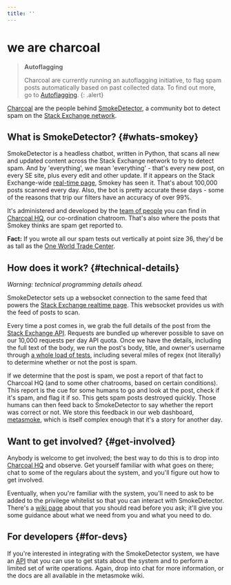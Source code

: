 ```yaml
---
title: ''
---
```


# we are charcoal

> **Autoflagging**
>
> Charcoal are currently running an autoflagging initiative, to flag spam posts automatically based on past collected data. To find out more, go to [Autoflagging](/flagging).
{: .alert}

[Charcoal](http://chat.stackexchange.com/rooms/11540) are the people behind [SmokeDetector](https://github.com/Charcoal-SE/SmokeDetector), a community bot to detect spam on the [Stack Exchange network](http://stackexchange.com).

## What is SmokeDetector? {#whats-smokey}

SmokeDetector is a headless chatbot, written in Python, that scans all new and updated content across the Stack Exchange network to try to detect spam. And by 'everything', we mean 'everything' - that's every new post, on every SE site, plus every edit and other update. If it appears on the Stack Exchange-wide [real-time page](http://stackexchange.com/questions?tab=realtime), Smokey has seen it. That's about 100,000 posts scanned every day. Also, the bot is pretty accurate these days - some of the reasons that trip our filters have an accuracy of over 99%.

It's administered and developed by the [team of people](/people) you can find in [Charcoal HQ](http://chat.stackexchange.com/rooms/11540), our co-ordination chatroom. That's also where the posts that Smokey thinks are spam get reported to.

**Fact:** If you wrote all our spam tests out vertically at point size 36, they'd be as tall as the [One World Trade Center](https://en.wikipedia.org/wiki/One_World_Trade_Center).

## How does it work? {#technical-details}

*Warning: technical programming details ahead.*

SmokeDetector sets up a websocket connection to the same feed that powers the [Stack Exchange realtime page](http://stackexchange.com/questions?tab=realtime). This websocket provides us with the feed of posts to scan.

Every time a post comes in, we grab the full details of the post from the [Stack Exchange API](https://api.stackexchange.com/docs). Requests are bundled up wherever possible to save on our 10,000 requests per day API quota. Once we have the details, including the full text of the body, we run the post's body, title, and owner's username through [a whole load of tests](https://github.com/Charcoal-SE/SmokeDetector/blob/master/findspam.py), including several miles of regex (not literally) to determine whether or not the post is spam.

If we determine that the post is spam, we post a report of that fact to Charcoal HQ (and to some other chatrooms, based on certain conditions). This report is the cue for some humans to go and look at the post, check if it's spam, and flag it if so. This gets spam posts destroyed quickly. Those humans can then feed back to SmokeDetector to say whether the report was correct or not. We store this feedback in our web dashboard, [metasmoke](https://metasmoke.erwaysoftware.com), which is itself complex enough that it's a story for another day.

## Want to get involved? {#get-involved}

Anybody is welcome to get involved; the best way to do this is to drop into [Charcoal HQ](http://chat.stackexchange.com/rooms/11540) and observe. Get yourself familiar with what goes on there; chat to some of the regulars about the system, and you'll figure out how to get involved.

Eventually, when you're familiar with the system, you'll need to ask to be added to the privilege whitelist so that you can interact with SmokeDetector. There's a [wiki page](https://github.com/Charcoal-SE/SmokeDetector/wiki/Privileges) about that you should read before you ask; it'll give you some guidance about what we need from you and what you need to do.

## For developers {#for-devs}

If you're interested in integrating with the SmokeDetector system, we have an [API](https://github.com/Charcoal-SE/metasmoke/wiki/API-Documentation) that you can use to get stats about the system and to perform a limited set of write operations. Again, drop into chat for more information, or the docs are all available in the metasmoke wiki.
